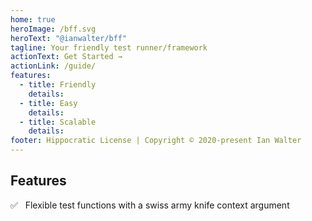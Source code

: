 ```yaml
---
home: true
heroImage: /bff.svg
heroText: "@ianwalter/bff"
tagline: Your friendly test runner/framework
actionText: Get Started →
actionLink: /guide/
features:
  - title: Friendly
    details:
  - title: Easy
    details:
  - title: Scalable
    details:
footer: Hippocratic License | Copyright © 2020-present Ian Walter
---
```


## Features

✅ &nbsp; Flexible test functions with a swiss army knife context argument

[npmImage]: https://img.shields.io/npm/v/@ianwalter/nrg.svg
[npmUrl]: https://www.npmjs.com/package/@ianwalter/nrg
[ciImage]: https://github.com/ianwalter/nrg/workflows/CI/badge.svg
[ciUrl]: https://github.com/ianwalter/nrg/actions
[koaUrl]: https://koajs.com/
[nrgRouterUrl]: https://github.com/ianwalter/nrg-router
[pinoUrl]: http://getpino.io/#/
[redisUrl]: https://redis.io/
[postgresUrl]: https://www.postgresql.org/
[knexUrl]: https://knexjs.org/
[objectionUrl]: https://vincit.github.io/objection.js/
[webpackUrl]: https://webpack.js.org/
[amqpUrl]: https://github.com/squaremo/amqp.node
[rabbitmqUrl]: https://www.rabbitmq.com/
[licenseUrl]: https://github.com/ianwalter/nrg/blob/main/LICENSE
